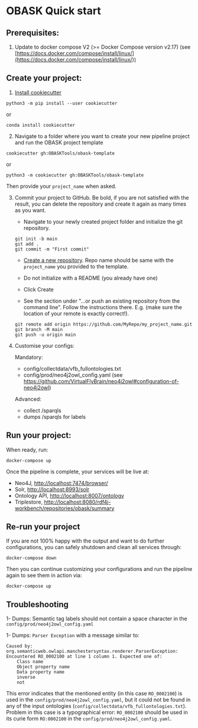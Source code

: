 # OBASK Quick start

## Prerequisites:

1. Update to docker compose V2 (>= Docker Compose version v2.17) (see [https://docs.docker.com/compose/install/linux/](https://docs.docker.com/compose/install/linux/))

## Create your project:

1. [Install cookiecutter](https://cookiecutter.readthedocs.io/en/latest/installation.html#install-cookiecutter)

`python3 -m pip install --user cookiecutter`

or

`conda install cookiecutter`

2. Navigate to a folder where you want to create your new pipeline project and run the OBASK project template

`cookiecutter gh:OBASKTools/obask-template`

or

`python3 -m cookiecutter gh:OBASKTools/obask-template`

Then provide your `project_name` when asked.

3. Commit your project to GitHub. Be bold, if you are not satisfied with the result, you can delete the repository and create it again as many times as you want.

    - Navigate to your newly created project folder and initialize the git repository.
    ```
    git init -b main
    git add .
    git commit -m "First commit"
    ```

    - [Create a new repository](https://github.com/new). Repo name should be same with the `project_name` you provided to the template.

    - Do not initialize with a README (you already have one)

    - Click Create

    - See the section under "…or push an existing repository from the command line". Follow the instructions there. E.g. (make sure the location of your remote is exactly correct!).
    ```
    git remote add origin https://github.com/MyRepo/my_project_name.git
    git branch -M main
    git push -u origin main
    ```

4. Customise your configs:

    Mandatory:
    - config/collectdata/vfb_fullontologies.txt
    - config/prod/neo4j2owl_config.yaml (see https://github.com/VirtualFlyBrain/neo4j2owl#configuration-of-neo4j2owl)
    
    Advanced:
    - collect /sparqls
    - dumps /sparqls for labels

## Run your project:

When ready, run: 

`docker-compose up`

Once the pipeline is complete, your services will be live at:  
- Neo4J, [http://localhost:7474/browser/](http://localhost:7474/browser/)   
- Solr, [http://localhost:8993/solr](http://localhost:8993/solr)  
- Ontology API, [http://localhost:8007/ontology](http://localhost:8007/ontology)        
- Triplestore, [http://localhost:8080/rdf4j-workbench/repositories/obask/summary](http://localhost:8080/rdf4j-workbench/repositories/obask/summary)       


## Re-run your project

If you are not 100% happy with the output and want to do further configurations, you can safely shutdown and clean all services through:

`docker-compose down`

Then you can continue customizing your configurations and run the pipeline again to see them in action via:

`docker-compose up`

## Troubleshooting

1- Dumps: Semantic tag labels should not contain a space character in the `config/prod/neo4j2owl_config.yaml`

1- Dumps: `Parser Exception` with a message similar to:

```
Caused by: org.semanticweb.owlapi.manchestersyntax.renderer.ParserException: Encountered RO_0002100 at line 1 column 1. Expected one of:
 	Class name
 	Object property name
 	Data property name
 	inverse
 	not
```
This error indicates that the mentioned entity (in this case `RO_0002100`) is used in the `config/prod/neo4j2owl_config.yaml`, but it could not be found in any of the input ontologies (`config/collectdata/vfb_fullontologies.txt`). Problem in this case is a typographical error: `RO_0002100` should be used in its curie form `RO:0002100` in the `config/prod/neo4j2owl_config.yaml`.

